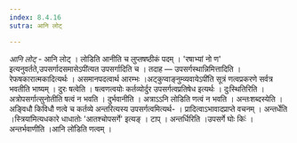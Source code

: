 ```yaml
---
index: 8.4.16
sutra: आनि लोट्

---
```

_आनि लोट्_ - आनि लोट् । लोडिति आनीति च लुप्तषष्ठीकं पदम् । 'रषाभ्यां नो ण' इत्यनुवर्तते,उपसर्गादसमासेऽपी॑त्यत उपसर्गादिति च । तदाह — उपसर्गस्थान्निमित्तादिति । रेफषकारात्मकादित्यर्थः । असमानपदत्वार्थ आरम्भः ।अट्कुप्वाङ्नुम्व्यवायेऽपी॑ति सूत्रं णत्वप्रकरणे सर्वत्र भवतीति भाष्यम् । दुरः षत्वेति । षत्वणत्वयोः कर्तव्योर्दुर उपसर्गत्वप्रतिषेध इत्यर्थः । दुःस्थितिरिति । अत्रोपसर्गात्सुनोतीति षत्वं न भवति । दुर्भवानीति । अत्राऽ‌ऽनि लोडिति णत्वं न भवति । अन्तःशब्दस्येति । अङ्विधौ किविधौ णत्वे च कर्तव्ये अन्तरित्यस्य उपसर्गत्वमित्यर्थ- । प्रादित्वाऽभावादप्राप्ते वचनम् । अन्तर्धेति ।स्त्रिया॑मित्यधकारे धाधातोः 'आतश्चोपसर्गे' इत्यङ् । टाप् । अन्तर्धिरिति ।उपसर्गे घोः किः॑ । अन्तर्भवाणीति ।आनि लो॑डिति णत्वम् ।